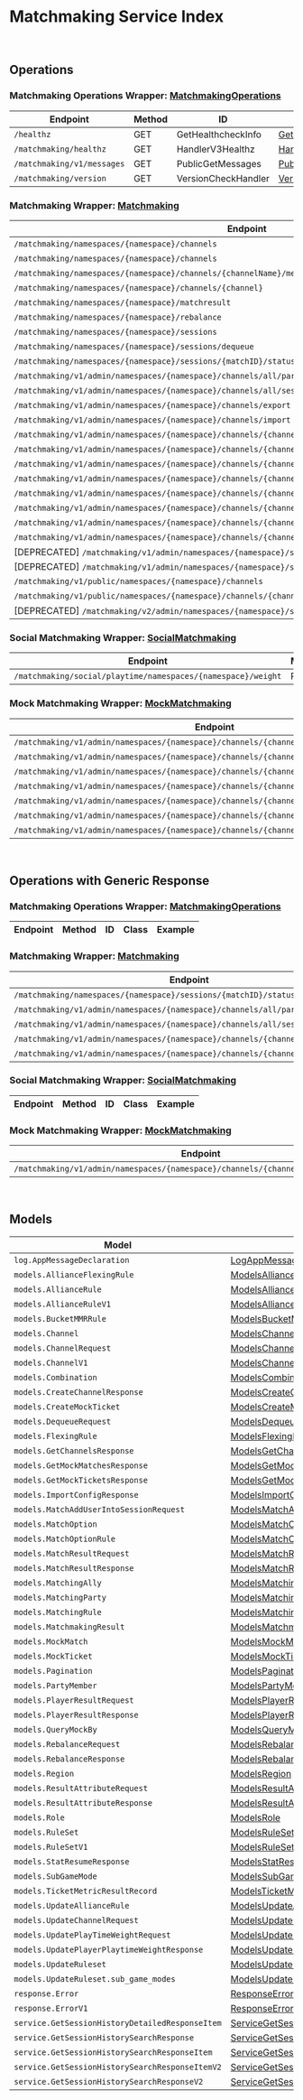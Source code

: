 # Matchmaking Service Index

&nbsp;

## Operations

### Matchmaking Operations Wrapper:  [MatchmakingOperations](../../apis/AccelByte.Sdk.Api.Matchmaking/Wrapper/MatchmakingOperations.cs)
| Endpoint | Method | ID | Class | Example |
|---|---|---|---|---|
| `/healthz` | GET | GetHealthcheckInfo | [GetHealthcheckInfo](../../apis/AccelByte.Sdk.Api.Matchmaking/Operation/MatchmakingOperations/GetHealthcheckInfo.cs) | [GetHealthcheckInfo](../../samples/AccelByte.Sdk.Sample.Cli/ApiCommand/Matchmaking/MatchmakingOperations/GetHealthcheckInfo.cs) |
| `/matchmaking/healthz` | GET | HandlerV3Healthz | [HandlerV3Healthz](../../apis/AccelByte.Sdk.Api.Matchmaking/Operation/MatchmakingOperations/HandlerV3Healthz.cs) | [HandlerV3Healthz](../../samples/AccelByte.Sdk.Sample.Cli/ApiCommand/Matchmaking/MatchmakingOperations/HandlerV3Healthz.cs) |
| `/matchmaking/v1/messages` | GET | PublicGetMessages | [PublicGetMessages](../../apis/AccelByte.Sdk.Api.Matchmaking/Operation/MatchmakingOperations/PublicGetMessages.cs) | [PublicGetMessages](../../samples/AccelByte.Sdk.Sample.Cli/ApiCommand/Matchmaking/MatchmakingOperations/PublicGetMessages.cs) |
| `/matchmaking/version` | GET | VersionCheckHandler | [VersionCheckHandler](../../apis/AccelByte.Sdk.Api.Matchmaking/Operation/MatchmakingOperations/VersionCheckHandler.cs) | [VersionCheckHandler](../../samples/AccelByte.Sdk.Sample.Cli/ApiCommand/Matchmaking/MatchmakingOperations/VersionCheckHandler.cs) |

### Matchmaking Wrapper:  [Matchmaking](../../apis/AccelByte.Sdk.Api.Matchmaking/Wrapper/Matchmaking.cs)
| Endpoint | Method | ID | Class | Example |
|---|---|---|---|---|
| `/matchmaking/namespaces/{namespace}/channels` | GET | GetAllChannelsHandler | [GetAllChannelsHandler](../../apis/AccelByte.Sdk.Api.Matchmaking/Operation/Matchmaking/GetAllChannelsHandler.cs) | [GetAllChannelsHandler](../../samples/AccelByte.Sdk.Sample.Cli/ApiCommand/Matchmaking/Matchmaking/GetAllChannelsHandler.cs) |
| `/matchmaking/namespaces/{namespace}/channels` | POST | CreateChannelHandler | [CreateChannelHandler](../../apis/AccelByte.Sdk.Api.Matchmaking/Operation/Matchmaking/CreateChannelHandler.cs) | [CreateChannelHandler](../../samples/AccelByte.Sdk.Sample.Cli/ApiCommand/Matchmaking/Matchmaking/CreateChannelHandler.cs) |
| `/matchmaking/namespaces/{namespace}/channels/{channelName}/metrics` | GET | GetMatchPoolMetric | [GetMatchPoolMetric](../../apis/AccelByte.Sdk.Api.Matchmaking/Operation/Matchmaking/GetMatchPoolMetric.cs) | [GetMatchPoolMetric](../../samples/AccelByte.Sdk.Sample.Cli/ApiCommand/Matchmaking/Matchmaking/GetMatchPoolMetric.cs) |
| `/matchmaking/namespaces/{namespace}/channels/{channel}` | DELETE | DeleteChannelHandler | [DeleteChannelHandler](../../apis/AccelByte.Sdk.Api.Matchmaking/Operation/Matchmaking/DeleteChannelHandler.cs) | [DeleteChannelHandler](../../samples/AccelByte.Sdk.Sample.Cli/ApiCommand/Matchmaking/Matchmaking/DeleteChannelHandler.cs) |
| `/matchmaking/namespaces/{namespace}/matchresult` | POST | StoreMatchResults | [StoreMatchResults](../../apis/AccelByte.Sdk.Api.Matchmaking/Operation/Matchmaking/StoreMatchResults.cs) | [StoreMatchResults](../../samples/AccelByte.Sdk.Sample.Cli/ApiCommand/Matchmaking/Matchmaking/StoreMatchResults.cs) |
| `/matchmaking/namespaces/{namespace}/rebalance` | POST | Rebalance | [Rebalance](../../apis/AccelByte.Sdk.Api.Matchmaking/Operation/Matchmaking/Rebalance.cs) | [Rebalance](../../samples/AccelByte.Sdk.Sample.Cli/ApiCommand/Matchmaking/Matchmaking/Rebalance.cs) |
| `/matchmaking/namespaces/{namespace}/sessions` | POST | QueueSessionHandler | [QueueSessionHandler](../../apis/AccelByte.Sdk.Api.Matchmaking/Operation/Matchmaking/QueueSessionHandler.cs) | [QueueSessionHandler](../../samples/AccelByte.Sdk.Sample.Cli/ApiCommand/Matchmaking/Matchmaking/QueueSessionHandler.cs) |
| `/matchmaking/namespaces/{namespace}/sessions/dequeue` | POST | DequeueSessionHandler | [DequeueSessionHandler](../../apis/AccelByte.Sdk.Api.Matchmaking/Operation/Matchmaking/DequeueSessionHandler.cs) | [DequeueSessionHandler](../../samples/AccelByte.Sdk.Sample.Cli/ApiCommand/Matchmaking/Matchmaking/DequeueSessionHandler.cs) |
| `/matchmaking/namespaces/{namespace}/sessions/{matchID}/status` | GET | QuerySessionHandler | [QuerySessionHandler](../../apis/AccelByte.Sdk.Api.Matchmaking/Operation/Matchmaking/QuerySessionHandler.cs) | [QuerySessionHandler](../../samples/AccelByte.Sdk.Sample.Cli/ApiCommand/Matchmaking/Matchmaking/QuerySessionHandler.cs) |
| `/matchmaking/v1/admin/namespaces/{namespace}/channels/all/parties` | GET | GetAllPartyInAllChannel | [GetAllPartyInAllChannel](../../apis/AccelByte.Sdk.Api.Matchmaking/Operation/Matchmaking/GetAllPartyInAllChannel.cs) | [GetAllPartyInAllChannel](../../samples/AccelByte.Sdk.Sample.Cli/ApiCommand/Matchmaking/Matchmaking/GetAllPartyInAllChannel.cs) |
| `/matchmaking/v1/admin/namespaces/{namespace}/channels/all/sessions/bulk` | GET | BulkGetSessions | [BulkGetSessions](../../apis/AccelByte.Sdk.Api.Matchmaking/Operation/Matchmaking/BulkGetSessions.cs) | [BulkGetSessions](../../samples/AccelByte.Sdk.Sample.Cli/ApiCommand/Matchmaking/Matchmaking/BulkGetSessions.cs) |
| `/matchmaking/v1/admin/namespaces/{namespace}/channels/export` | GET | ExportChannels | [ExportChannels](../../apis/AccelByte.Sdk.Api.Matchmaking/Operation/Matchmaking/ExportChannels.cs) | [ExportChannels](../../samples/AccelByte.Sdk.Sample.Cli/ApiCommand/Matchmaking/Matchmaking/ExportChannels.cs) |
| `/matchmaking/v1/admin/namespaces/{namespace}/channels/import` | POST | ImportChannels | [ImportChannels](../../apis/AccelByte.Sdk.Api.Matchmaking/Operation/Matchmaking/ImportChannels.cs) | [ImportChannels](../../samples/AccelByte.Sdk.Sample.Cli/ApiCommand/Matchmaking/Matchmaking/ImportChannels.cs) |
| `/matchmaking/v1/admin/namespaces/{namespace}/channels/{channelName}` | GET | GetSingleMatchmakingChannel | [GetSingleMatchmakingChannel](../../apis/AccelByte.Sdk.Api.Matchmaking/Operation/Matchmaking/GetSingleMatchmakingChannel.cs) | [GetSingleMatchmakingChannel](../../samples/AccelByte.Sdk.Sample.Cli/ApiCommand/Matchmaking/Matchmaking/GetSingleMatchmakingChannel.cs) |
| `/matchmaking/v1/admin/namespaces/{namespace}/channels/{channelName}` | PATCH | UpdateMatchmakingChannel | [UpdateMatchmakingChannel](../../apis/AccelByte.Sdk.Api.Matchmaking/Operation/Matchmaking/UpdateMatchmakingChannel.cs) | [UpdateMatchmakingChannel](../../samples/AccelByte.Sdk.Sample.Cli/ApiCommand/Matchmaking/Matchmaking/UpdateMatchmakingChannel.cs) |
| `/matchmaking/v1/admin/namespaces/{namespace}/channels/{channelName}/parties` | GET | GetAllPartyInChannel | [GetAllPartyInChannel](../../apis/AccelByte.Sdk.Api.Matchmaking/Operation/Matchmaking/GetAllPartyInChannel.cs) | [GetAllPartyInChannel](../../samples/AccelByte.Sdk.Sample.Cli/ApiCommand/Matchmaking/Matchmaking/GetAllPartyInChannel.cs) |
| `/matchmaking/v1/admin/namespaces/{namespace}/channels/{channelName}/sessions` | GET | GetAllSessionsInChannel | [GetAllSessionsInChannel](../../apis/AccelByte.Sdk.Api.Matchmaking/Operation/Matchmaking/GetAllSessionsInChannel.cs) | [GetAllSessionsInChannel](../../samples/AccelByte.Sdk.Sample.Cli/ApiCommand/Matchmaking/Matchmaking/GetAllSessionsInChannel.cs) |
| `/matchmaking/v1/admin/namespaces/{namespace}/channels/{channelName}/sessions/{matchID}` | POST | AddUserIntoSessionInChannel | [AddUserIntoSessionInChannel](../../apis/AccelByte.Sdk.Api.Matchmaking/Operation/Matchmaking/AddUserIntoSessionInChannel.cs) | [AddUserIntoSessionInChannel](../../samples/AccelByte.Sdk.Sample.Cli/ApiCommand/Matchmaking/Matchmaking/AddUserIntoSessionInChannel.cs) |
| `/matchmaking/v1/admin/namespaces/{namespace}/channels/{channelName}/sessions/{matchID}` | DELETE | DeleteSessionInChannel | [DeleteSessionInChannel](../../apis/AccelByte.Sdk.Api.Matchmaking/Operation/Matchmaking/DeleteSessionInChannel.cs) | [DeleteSessionInChannel](../../samples/AccelByte.Sdk.Sample.Cli/ApiCommand/Matchmaking/Matchmaking/DeleteSessionInChannel.cs) |
| `/matchmaking/v1/admin/namespaces/{namespace}/channels/{channelName}/sessions/{matchID}/users/{userID}` | DELETE | DeleteUserFromSessionInChannel | [DeleteUserFromSessionInChannel](../../apis/AccelByte.Sdk.Api.Matchmaking/Operation/Matchmaking/DeleteUserFromSessionInChannel.cs) | [DeleteUserFromSessionInChannel](../../samples/AccelByte.Sdk.Sample.Cli/ApiCommand/Matchmaking/Matchmaking/DeleteUserFromSessionInChannel.cs) |
| `/matchmaking/v1/admin/namespaces/{namespace}/channels/{channelName}/stats` | GET | GetStatData | [GetStatData](../../apis/AccelByte.Sdk.Api.Matchmaking/Operation/Matchmaking/GetStatData.cs) | [GetStatData](../../samples/AccelByte.Sdk.Sample.Cli/ApiCommand/Matchmaking/Matchmaking/GetStatData.cs) |
| [DEPRECATED] `/matchmaking/v1/admin/namespaces/{namespace}/sessions/history/search` | GET | SearchSessions | [SearchSessions](../../apis/AccelByte.Sdk.Api.Matchmaking/Operation/Matchmaking/SearchSessions.cs) | [SearchSessions](../../samples/AccelByte.Sdk.Sample.Cli/ApiCommand/Matchmaking/Matchmaking/SearchSessions.cs) |
| [DEPRECATED] `/matchmaking/v1/admin/namespaces/{namespace}/sessions/{matchID}/history/detailed` | GET | GetSessionHistoryDetailed | [GetSessionHistoryDetailed](../../apis/AccelByte.Sdk.Api.Matchmaking/Operation/Matchmaking/GetSessionHistoryDetailed.cs) | [GetSessionHistoryDetailed](../../samples/AccelByte.Sdk.Sample.Cli/ApiCommand/Matchmaking/Matchmaking/GetSessionHistoryDetailed.cs) |
| `/matchmaking/v1/public/namespaces/{namespace}/channels` | GET | PublicGetAllMatchmakingChannel | [PublicGetAllMatchmakingChannel](../../apis/AccelByte.Sdk.Api.Matchmaking/Operation/Matchmaking/PublicGetAllMatchmakingChannel.cs) | [PublicGetAllMatchmakingChannel](../../samples/AccelByte.Sdk.Sample.Cli/ApiCommand/Matchmaking/Matchmaking/PublicGetAllMatchmakingChannel.cs) |
| `/matchmaking/v1/public/namespaces/{namespace}/channels/{channelName}` | GET | PublicGetSingleMatchmakingChannel | [PublicGetSingleMatchmakingChannel](../../apis/AccelByte.Sdk.Api.Matchmaking/Operation/Matchmaking/PublicGetSingleMatchmakingChannel.cs) | [PublicGetSingleMatchmakingChannel](../../samples/AccelByte.Sdk.Sample.Cli/ApiCommand/Matchmaking/Matchmaking/PublicGetSingleMatchmakingChannel.cs) |
| [DEPRECATED] `/matchmaking/v2/admin/namespaces/{namespace}/sessions/history/search` | GET | SearchSessionsV2 | [SearchSessionsV2](../../apis/AccelByte.Sdk.Api.Matchmaking/Operation/Matchmaking/SearchSessionsV2.cs) | [SearchSessionsV2](../../samples/AccelByte.Sdk.Sample.Cli/ApiCommand/Matchmaking/Matchmaking/SearchSessionsV2.cs) |

### Social Matchmaking Wrapper:  [SocialMatchmaking](../../apis/AccelByte.Sdk.Api.Matchmaking/Wrapper/SocialMatchmaking.cs)
| Endpoint | Method | ID | Class | Example |
|---|---|---|---|---|
| `/matchmaking/social/playtime/namespaces/{namespace}/weight` | PATCH | UpdatePlayTimeWeight | [UpdatePlayTimeWeight](../../apis/AccelByte.Sdk.Api.Matchmaking/Operation/SocialMatchmaking/UpdatePlayTimeWeight.cs) | [UpdatePlayTimeWeight](../../samples/AccelByte.Sdk.Sample.Cli/ApiCommand/Matchmaking/SocialMatchmaking/UpdatePlayTimeWeight.cs) |

### Mock Matchmaking Wrapper:  [MockMatchmaking](../../apis/AccelByte.Sdk.Api.Matchmaking/Wrapper/MockMatchmaking.cs)
| Endpoint | Method | ID | Class | Example |
|---|---|---|---|---|
| `/matchmaking/v1/admin/namespaces/{namespace}/channels/{channelName}/mocks` | DELETE | CleanAllMocks | [CleanAllMocks](../../apis/AccelByte.Sdk.Api.Matchmaking/Operation/MockMatchmaking/CleanAllMocks.cs) | [CleanAllMocks](../../samples/AccelByte.Sdk.Sample.Cli/ApiCommand/Matchmaking/MockMatchmaking/CleanAllMocks.cs) |
| `/matchmaking/v1/admin/namespaces/{namespace}/channels/{channelName}/mocks/matches` | GET | GetAllMockMatches | [GetAllMockMatches](../../apis/AccelByte.Sdk.Api.Matchmaking/Operation/MockMatchmaking/GetAllMockMatches.cs) | [GetAllMockMatches](../../samples/AccelByte.Sdk.Sample.Cli/ApiCommand/Matchmaking/MockMatchmaking/GetAllMockMatches.cs) |
| `/matchmaking/v1/admin/namespaces/{namespace}/channels/{channelName}/mocks/matches` | POST | GetMockMatchesByTimestamp | [GetMockMatchesByTimestamp](../../apis/AccelByte.Sdk.Api.Matchmaking/Operation/MockMatchmaking/GetMockMatchesByTimestamp.cs) | [GetMockMatchesByTimestamp](../../samples/AccelByte.Sdk.Sample.Cli/ApiCommand/Matchmaking/MockMatchmaking/GetMockMatchesByTimestamp.cs) |
| `/matchmaking/v1/admin/namespaces/{namespace}/channels/{channelName}/mocks/tickets` | GET | GetAllMockTickets | [GetAllMockTickets](../../apis/AccelByte.Sdk.Api.Matchmaking/Operation/MockMatchmaking/GetAllMockTickets.cs) | [GetAllMockTickets](../../samples/AccelByte.Sdk.Sample.Cli/ApiCommand/Matchmaking/MockMatchmaking/GetAllMockTickets.cs) |
| `/matchmaking/v1/admin/namespaces/{namespace}/channels/{channelName}/mocks/tickets` | POST | CreateMockTickets | [CreateMockTickets](../../apis/AccelByte.Sdk.Api.Matchmaking/Operation/MockMatchmaking/CreateMockTickets.cs) | [CreateMockTickets](../../samples/AccelByte.Sdk.Sample.Cli/ApiCommand/Matchmaking/MockMatchmaking/CreateMockTickets.cs) |
| `/matchmaking/v1/admin/namespaces/{namespace}/channels/{channelName}/mocks/tickets/bulk` | POST | BulkCreateMockTickets | [BulkCreateMockTickets](../../apis/AccelByte.Sdk.Api.Matchmaking/Operation/MockMatchmaking/BulkCreateMockTickets.cs) | [BulkCreateMockTickets](../../samples/AccelByte.Sdk.Sample.Cli/ApiCommand/Matchmaking/MockMatchmaking/BulkCreateMockTickets.cs) |
| `/matchmaking/v1/admin/namespaces/{namespace}/channels/{channelName}/mocks/tickets/query` | POST | GetMockTicketsByTimestamp | [GetMockTicketsByTimestamp](../../apis/AccelByte.Sdk.Api.Matchmaking/Operation/MockMatchmaking/GetMockTicketsByTimestamp.cs) | [GetMockTicketsByTimestamp](../../samples/AccelByte.Sdk.Sample.Cli/ApiCommand/Matchmaking/MockMatchmaking/GetMockTicketsByTimestamp.cs) |


&nbsp;

## Operations with Generic Response

### Matchmaking Operations Wrapper:  [MatchmakingOperations](../../apis/AccelByte.Sdk.Api.Matchmaking/Wrapper/MatchmakingOperations.cs)
| Endpoint | Method | ID | Class | Example |
|---|---|---|---|---|

### Matchmaking Wrapper:  [Matchmaking](../../apis/AccelByte.Sdk.Api.Matchmaking/Wrapper/Matchmaking.cs)
| Endpoint | Method | ID | Class | Example |
|---|---|---|---|---|
| `/matchmaking/namespaces/{namespace}/sessions/{matchID}/status` | GET | QuerySessionHandler | [QuerySessionHandler](../../apis/AccelByte.Sdk.Api.Matchmaking/Operation/Matchmaking/QuerySessionHandler.cs) | [QuerySessionHandler](../../samples/AccelByte.Sdk.Sample.Cli/ApiCommand/Matchmaking/Matchmaking/QuerySessionHandler.cs) |
| `/matchmaking/v1/admin/namespaces/{namespace}/channels/all/parties` | GET | GetAllPartyInAllChannel | [GetAllPartyInAllChannel](../../apis/AccelByte.Sdk.Api.Matchmaking/Operation/Matchmaking/GetAllPartyInAllChannel.cs) | [GetAllPartyInAllChannel](../../samples/AccelByte.Sdk.Sample.Cli/ApiCommand/Matchmaking/Matchmaking/GetAllPartyInAllChannel.cs) |
| `/matchmaking/v1/admin/namespaces/{namespace}/channels/all/sessions/bulk` | GET | BulkGetSessions | [BulkGetSessions](../../apis/AccelByte.Sdk.Api.Matchmaking/Operation/Matchmaking/BulkGetSessions.cs) | [BulkGetSessions](../../samples/AccelByte.Sdk.Sample.Cli/ApiCommand/Matchmaking/Matchmaking/BulkGetSessions.cs) |
| `/matchmaking/v1/admin/namespaces/{namespace}/channels/{channelName}/parties` | GET | GetAllPartyInChannel | [GetAllPartyInChannel](../../apis/AccelByte.Sdk.Api.Matchmaking/Operation/Matchmaking/GetAllPartyInChannel.cs) | [GetAllPartyInChannel](../../samples/AccelByte.Sdk.Sample.Cli/ApiCommand/Matchmaking/Matchmaking/GetAllPartyInChannel.cs) |
| `/matchmaking/v1/admin/namespaces/{namespace}/channels/{channelName}/sessions` | GET | GetAllSessionsInChannel | [GetAllSessionsInChannel](../../apis/AccelByte.Sdk.Api.Matchmaking/Operation/Matchmaking/GetAllSessionsInChannel.cs) | [GetAllSessionsInChannel](../../samples/AccelByte.Sdk.Sample.Cli/ApiCommand/Matchmaking/Matchmaking/GetAllSessionsInChannel.cs) |

### Social Matchmaking Wrapper:  [SocialMatchmaking](../../apis/AccelByte.Sdk.Api.Matchmaking/Wrapper/SocialMatchmaking.cs)
| Endpoint | Method | ID | Class | Example |
|---|---|---|---|---|

### Mock Matchmaking Wrapper:  [MockMatchmaking](../../apis/AccelByte.Sdk.Api.Matchmaking/Wrapper/MockMatchmaking.cs)
| Endpoint | Method | ID | Class | Example |
|---|---|---|---|---|
| `/matchmaking/v1/admin/namespaces/{namespace}/channels/{channelName}/mocks/tickets` | POST | CreateMockTickets | [CreateMockTickets](../../apis/AccelByte.Sdk.Api.Matchmaking/Operation/MockMatchmaking/CreateMockTickets.cs) | [CreateMockTickets](../../samples/AccelByte.Sdk.Sample.Cli/ApiCommand/Matchmaking/MockMatchmaking/CreateMockTickets.cs) |


&nbsp;

## Models

| Model | Class |
|---|---|
| `log.AppMessageDeclaration` | [LogAppMessageDeclaration](../../apis/AccelByte.Sdk.Api.Matchmaking/Model/LogAppMessageDeclaration.cs) |
| `models.AllianceFlexingRule` | [ModelsAllianceFlexingRule](../../apis/AccelByte.Sdk.Api.Matchmaking/Model/ModelsAllianceFlexingRule.cs) |
| `models.AllianceRule` | [ModelsAllianceRule](../../apis/AccelByte.Sdk.Api.Matchmaking/Model/ModelsAllianceRule.cs) |
| `models.AllianceRuleV1` | [ModelsAllianceRuleV1](../../apis/AccelByte.Sdk.Api.Matchmaking/Model/ModelsAllianceRuleV1.cs) |
| `models.BucketMMRRule` | [ModelsBucketMMRRule](../../apis/AccelByte.Sdk.Api.Matchmaking/Model/ModelsBucketMMRRule.cs) |
| `models.Channel` | [ModelsChannel](../../apis/AccelByte.Sdk.Api.Matchmaking/Model/ModelsChannel.cs) |
| `models.ChannelRequest` | [ModelsChannelRequest](../../apis/AccelByte.Sdk.Api.Matchmaking/Model/ModelsChannelRequest.cs) |
| `models.ChannelV1` | [ModelsChannelV1](../../apis/AccelByte.Sdk.Api.Matchmaking/Model/ModelsChannelV1.cs) |
| `models.Combination` | [ModelsCombination](../../apis/AccelByte.Sdk.Api.Matchmaking/Model/ModelsCombination.cs) |
| `models.CreateChannelResponse` | [ModelsCreateChannelResponse](../../apis/AccelByte.Sdk.Api.Matchmaking/Model/ModelsCreateChannelResponse.cs) |
| `models.CreateMockTicket` | [ModelsCreateMockTicket](../../apis/AccelByte.Sdk.Api.Matchmaking/Model/ModelsCreateMockTicket.cs) |
| `models.DequeueRequest` | [ModelsDequeueRequest](../../apis/AccelByte.Sdk.Api.Matchmaking/Model/ModelsDequeueRequest.cs) |
| `models.FlexingRule` | [ModelsFlexingRule](../../apis/AccelByte.Sdk.Api.Matchmaking/Model/ModelsFlexingRule.cs) |
| `models.GetChannelsResponse` | [ModelsGetChannelsResponse](../../apis/AccelByte.Sdk.Api.Matchmaking/Model/ModelsGetChannelsResponse.cs) |
| `models.GetMockMatchesResponse` | [ModelsGetMockMatchesResponse](../../apis/AccelByte.Sdk.Api.Matchmaking/Model/ModelsGetMockMatchesResponse.cs) |
| `models.GetMockTicketsResponse` | [ModelsGetMockTicketsResponse](../../apis/AccelByte.Sdk.Api.Matchmaking/Model/ModelsGetMockTicketsResponse.cs) |
| `models.ImportConfigResponse` | [ModelsImportConfigResponse](../../apis/AccelByte.Sdk.Api.Matchmaking/Model/ModelsImportConfigResponse.cs) |
| `models.MatchAddUserIntoSessionRequest` | [ModelsMatchAddUserIntoSessionRequest](../../apis/AccelByte.Sdk.Api.Matchmaking/Model/ModelsMatchAddUserIntoSessionRequest.cs) |
| `models.MatchOption` | [ModelsMatchOption](../../apis/AccelByte.Sdk.Api.Matchmaking/Model/ModelsMatchOption.cs) |
| `models.MatchOptionRule` | [ModelsMatchOptionRule](../../apis/AccelByte.Sdk.Api.Matchmaking/Model/ModelsMatchOptionRule.cs) |
| `models.MatchResultRequest` | [ModelsMatchResultRequest](../../apis/AccelByte.Sdk.Api.Matchmaking/Model/ModelsMatchResultRequest.cs) |
| `models.MatchResultResponse` | [ModelsMatchResultResponse](../../apis/AccelByte.Sdk.Api.Matchmaking/Model/ModelsMatchResultResponse.cs) |
| `models.MatchingAlly` | [ModelsMatchingAlly](../../apis/AccelByte.Sdk.Api.Matchmaking/Model/ModelsMatchingAlly.cs) |
| `models.MatchingParty` | [ModelsMatchingParty](../../apis/AccelByte.Sdk.Api.Matchmaking/Model/ModelsMatchingParty.cs) |
| `models.MatchingRule` | [ModelsMatchingRule](../../apis/AccelByte.Sdk.Api.Matchmaking/Model/ModelsMatchingRule.cs) |
| `models.MatchmakingResult` | [ModelsMatchmakingResult](../../apis/AccelByte.Sdk.Api.Matchmaking/Model/ModelsMatchmakingResult.cs) |
| `models.MockMatch` | [ModelsMockMatch](../../apis/AccelByte.Sdk.Api.Matchmaking/Model/ModelsMockMatch.cs) |
| `models.MockTicket` | [ModelsMockTicket](../../apis/AccelByte.Sdk.Api.Matchmaking/Model/ModelsMockTicket.cs) |
| `models.Pagination` | [ModelsPagination](../../apis/AccelByte.Sdk.Api.Matchmaking/Model/ModelsPagination.cs) |
| `models.PartyMember` | [ModelsPartyMember](../../apis/AccelByte.Sdk.Api.Matchmaking/Model/ModelsPartyMember.cs) |
| `models.PlayerResultRequest` | [ModelsPlayerResultRequest](../../apis/AccelByte.Sdk.Api.Matchmaking/Model/ModelsPlayerResultRequest.cs) |
| `models.PlayerResultResponse` | [ModelsPlayerResultResponse](../../apis/AccelByte.Sdk.Api.Matchmaking/Model/ModelsPlayerResultResponse.cs) |
| `models.QueryMockBy` | [ModelsQueryMockBy](../../apis/AccelByte.Sdk.Api.Matchmaking/Model/ModelsQueryMockBy.cs) |
| `models.RebalanceRequest` | [ModelsRebalanceRequest](../../apis/AccelByte.Sdk.Api.Matchmaking/Model/ModelsRebalanceRequest.cs) |
| `models.RebalanceResponse` | [ModelsRebalanceResponse](../../apis/AccelByte.Sdk.Api.Matchmaking/Model/ModelsRebalanceResponse.cs) |
| `models.Region` | [ModelsRegion](../../apis/AccelByte.Sdk.Api.Matchmaking/Model/ModelsRegion.cs) |
| `models.ResultAttributeRequest` | [ModelsResultAttributeRequest](../../apis/AccelByte.Sdk.Api.Matchmaking/Model/ModelsResultAttributeRequest.cs) |
| `models.ResultAttributeResponse` | [ModelsResultAttributeResponse](../../apis/AccelByte.Sdk.Api.Matchmaking/Model/ModelsResultAttributeResponse.cs) |
| `models.Role` | [ModelsRole](../../apis/AccelByte.Sdk.Api.Matchmaking/Model/ModelsRole.cs) |
| `models.RuleSet` | [ModelsRuleSet](../../apis/AccelByte.Sdk.Api.Matchmaking/Model/ModelsRuleSet.cs) |
| `models.RuleSetV1` | [ModelsRuleSetV1](../../apis/AccelByte.Sdk.Api.Matchmaking/Model/ModelsRuleSetV1.cs) |
| `models.StatResumeResponse` | [ModelsStatResumeResponse](../../apis/AccelByte.Sdk.Api.Matchmaking/Model/ModelsStatResumeResponse.cs) |
| `models.SubGameMode` | [ModelsSubGameMode](../../apis/AccelByte.Sdk.Api.Matchmaking/Model/ModelsSubGameMode.cs) |
| `models.TicketMetricResultRecord` | [ModelsTicketMetricResultRecord](../../apis/AccelByte.Sdk.Api.Matchmaking/Model/ModelsTicketMetricResultRecord.cs) |
| `models.UpdateAllianceRule` | [ModelsUpdateAllianceRule](../../apis/AccelByte.Sdk.Api.Matchmaking/Model/ModelsUpdateAllianceRule.cs) |
| `models.UpdateChannelRequest` | [ModelsUpdateChannelRequest](../../apis/AccelByte.Sdk.Api.Matchmaking/Model/ModelsUpdateChannelRequest.cs) |
| `models.UpdatePlayTimeWeightRequest` | [ModelsUpdatePlayTimeWeightRequest](../../apis/AccelByte.Sdk.Api.Matchmaking/Model/ModelsUpdatePlayTimeWeightRequest.cs) |
| `models.UpdatePlayerPlaytimeWeightResponse` | [ModelsUpdatePlayerPlaytimeWeightResponse](../../apis/AccelByte.Sdk.Api.Matchmaking/Model/ModelsUpdatePlayerPlaytimeWeightResponse.cs) |
| `models.UpdateRuleset` | [ModelsUpdateRuleset](../../apis/AccelByte.Sdk.Api.Matchmaking/Model/ModelsUpdateRuleset.cs) |
| `models.UpdateRuleset.sub_game_modes` | [ModelsUpdateRulesetSubGameModes](../../apis/AccelByte.Sdk.Api.Matchmaking/Model/ModelsUpdateRulesetSubGameModes.cs) |
| `response.Error` | [ResponseError](../../apis/AccelByte.Sdk.Api.Matchmaking/Model/ResponseError.cs) |
| `response.ErrorV1` | [ResponseErrorV1](../../apis/AccelByte.Sdk.Api.Matchmaking/Model/ResponseErrorV1.cs) |
| `service.GetSessionHistoryDetailedResponseItem` | [ServiceGetSessionHistoryDetailedResponseItem](../../apis/AccelByte.Sdk.Api.Matchmaking/Model/ServiceGetSessionHistoryDetailedResponseItem.cs) |
| `service.GetSessionHistorySearchResponse` | [ServiceGetSessionHistorySearchResponse](../../apis/AccelByte.Sdk.Api.Matchmaking/Model/ServiceGetSessionHistorySearchResponse.cs) |
| `service.GetSessionHistorySearchResponseItem` | [ServiceGetSessionHistorySearchResponseItem](../../apis/AccelByte.Sdk.Api.Matchmaking/Model/ServiceGetSessionHistorySearchResponseItem.cs) |
| `service.GetSessionHistorySearchResponseItemV2` | [ServiceGetSessionHistorySearchResponseItemV2](../../apis/AccelByte.Sdk.Api.Matchmaking/Model/ServiceGetSessionHistorySearchResponseItemV2.cs) |
| `service.GetSessionHistorySearchResponseV2` | [ServiceGetSessionHistorySearchResponseV2](../../apis/AccelByte.Sdk.Api.Matchmaking/Model/ServiceGetSessionHistorySearchResponseV2.cs) |
